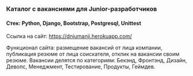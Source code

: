 ### Каталог c вакансиями для Junior-разработчиков
#### Стек: Python, Django, Bootstrap, Postgresql, Unittest

Ccылка на сайт: https://dnjumanji.herokuapp.com/

Функционал сайта: размещение вакансий от лица компании, публикация резюме от лица соискателя, отклик на вакансии своим резюме. Вакансии делятся по категориям: Бекэнд, Фронтэнд, Дизайн, Девопс, Менеджмент, Тестирование, Продукты, Геймдев.
